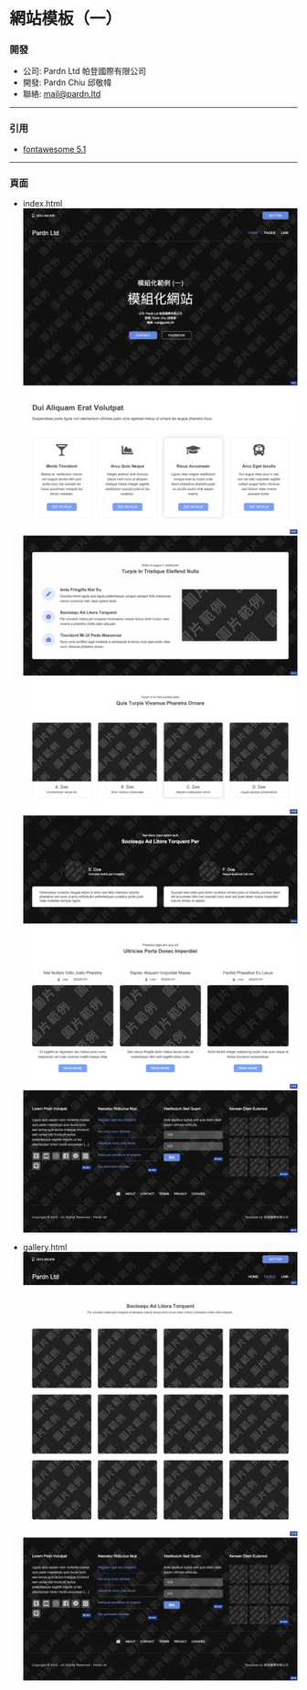 # 網站模板（一）

### 開發
- 公司: Pardn Ltd 帕登國際有限公司
- 開發: Pardn Chiu 邱敬幃
- 聯絡: mail@pardn.ltd

***

### 引用
- [fontawesome 5.1](https://fontawesome.com)

***

### 頁面

- index.html
![T001](./image/T001.png)
![C001](./image/C001.png)
![C013](./image/C013.png)
![C002](./image/C002.png)
![C014](./image/C014.png)
![C003](./image/C003.png)
![B002](./image/B002.png)

- gallery.html
![T001 collapse](./image/T001%20collapse.png)
![C018](./image/C018.png)
![B002](./image/B002.png)


